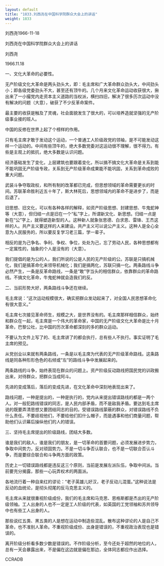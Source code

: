 ```yaml
---
layout: default
title: "1833.刘西尧在中国科学院群众大会上的讲话"
weight: 1833
---
```


刘西尧1966-11-18

刘西尧在中国科学院群众大会上的讲话

刘西尧

1966.11.18

一、文化大革命的必要性。

无产阶级文化大革命是两头劲头大，即：毛主席和广大革命群众劲头大，中间劲头小；即各级党委劲头不大，甚至还有顶牛的。几个月来文化革命运动收获很大，揪出来了一小撮党内走资本主义道路的当权派，横扫四旧，解决了很多历次运动中没有解决的问题（大意），破获了不少反革命案件。

最主要的收获是触及了灵魂，社会面貌发生了很大的，可以培养造就坚强的无产阶级事业接的班人。

中国的反修在世界上起了个榜样的作用。

只有毛主席才敢于发动这个运动，一个普通工人阶级政党的领袖，是不可能发动这样一个运动的。中间有些顶牛的，绝大多数党委对这运动很不理解，很不得力。有些是主观上的抵抗，绝大多数是认识问题。

经济基础发生了变化，上层建筑也要跟着变化，所以搞不搞文化大革命是关系到能不能巩固无产阶级专政，关系到无产阶级革命成果能不能巩固，关系到革命成败的重大问题。

武装斗争夺取政权，和所有制的改革都已完成，但思想领域的革命需要更长的时间。苏联革命胜利近五十年了，斯大林死后，思想领域内的革命不是进步了，而是后退了。

旧思想、旧文化，可以有各种各样的解释，如资产阶级思想、封建思想、牛鬼蛇神等（大意），但归结一点是旧在一个“私”字上，所谓新文化、新思想。归结一点是新在“公”字上，就得塑造新型的人。这种新人就象张思德、白求恩、雷锋、王杰这样的人。共产主义要这样的人来建设。共产主义可以说公产主义。这种人是全心全意为人民服务的，所以要反复学习老三篇，学一辈子。

相反的是为己争名、争利、争权、争位，处处为己，忘了劳动人民，各种思想都有一定属性的，抽象的个人是没有的（大意）。

我们提倡的是为公的人，我们所说的公是人民的无产阶级的公。苏联是只搞机械化，我们是搞革命化来领导机械化；我们是搞两化，苏联只搞一化。两条路线斗争必然产生，一条是反革命路线，一条是“敢”字当头的相信群众，依靠群众的革命路线。不搞文化革命，牛鬼蛇神就会造我们的反。

二、当前形势大好，两条路线斗争还在继续。

毛主席说：“这次运动规模很大，确实把群众发动起来了，对全国人民思想革命化有很大意义。”

毛主席七次接见革命师生，规模之大，是世界没有的。毛主席那样相信群众，始终和群众在一起，毛主席是一个伟大的革命家，中国的无产阶级文化大革命是比十月革命，巴黎公社，比中国的历次革命都深刻的多的群众运动。

不要认为文件上写了的、毛主席讲了的都会执行，总有些人不执行。事实证明了毛主席的预见。

从党创业以来就有两条路线，一条是以毛主席为代表的无产阶级革命路线。这条路线是同各种形形色色的右倾或“左”的路线斗争中发展起来的。

两条路线的斗争，始终表现在群众的问题上。资产阶级反动路线把国民党的训政搬出来，对待群众，把群众当成阿斗。

先进的变成落后，落后的变成先进，在文化革命中深刻地表现出来了。

路线问题，一种是提出的，一种是执行的，党内从来提出错误路线的都是一两个人。对一般犯路线错误的同志，是人民内部矛盾，而不是敌我矛盾。要达到毛主席说的既要弄清思想又要团结同志的目的。受错误路线蒙蔽的群众，对错误路线不负什么责任。不要歧视他们，不要给他们扣什么帽子，而是遇事和他们商量问题，帮助他们认识幕后操纵他们的人的错误。

三、坚持毛主席提出的阶级路线，团结大多数。

谁是我们的敌人，谁是我们的朋友，是一切革命的首要问题，必须发展进步势力，争取中间势力，反对顽固势力。不是一切斗争否认联合，也不是一切联合否认斗争，而是要综合联合和斗争两方面的政策。

历史上一切错误路线都是违反这三个原则，当前是发展左派队伍，争取中间派。当前要充分揭露，那些一心玩弄权术的两面派。

各地流行着一种自来红的谬论：“老子英雄儿好汉，老子反动儿混蛋。”这种说法是反动的血统论，是彻头彻尾的反马克思主义的。

毛主席从来就很重视阶级成份，我们的毛主席和马克思、恩格斯都是杰出的无产阶级领袖。工人出身的人也不一定是工人阶级的代表，如英国的工党领袖和苏共领导中也有些工人出身的人。

那些说红五类、黑五类的人是想在运动中制造些混乱。散布这种谬论的人是自己不革命，也不准别人革命。不重视阶级成份、出身是错误的，不重视政治表现也是错误的。

离开阶级分析看多数少数是错误的。不作阶级分析，至今还处于超然的地位的人，总有一天会暴露出来，不是偏在这边就是偏在那边，全体同志都应作出选择。

CCRADB

